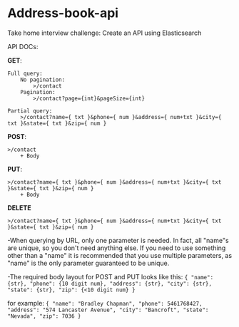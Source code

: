 # Address-book-api
Take home interview challenge: Create an API using Elasticsearch


API DOCs:
  

**GET**:

    Full query:
        No pagination:
            >/contact
        Pagination:
            >/contact?page={int}&pageSize={int}

    Partial query:
        >/contact?name={ txt }&phone={ num }&address={ num+txt }&city={ txt }&state={ txt }&zip={ num }

**POST**:

    >/contact
        + Body

**PUT**:

    >/contact?name={ txt }&phone={ num }&address={ num+txt }&city={ txt }&state={ txt }&zip={ num } 
        + Body

**DELETE**

    >/contact?name={ txt }&phone={ num }&address={ num+txt }&city={ txt }&state={ txt }&zip={ num } 


-When querying by URL, only one parameter is needed.  In fact, all "name"s are unique, so you don't need anything else.
If you need to use something other than a "name" it is recommended that you use multiple parameters, as "name" is the only
parameter guaranteed to be unique.


-The required body layout for POST and PUT looks like this:
  `{
    "name": {str},
    "phone": {10 digit num},
    "address": {str},
    "city": {str},
    "state": {str},
    "zip": {<10 digit num}
  }`

  for example:
  `{
    "name": "Bradley Chapman",
    "phone": 5461768427,
    "address": "574 Lancaster Avenue",
    "city": "Bancroft",
    "state": "Nevada",
    "zip": 7036
  }`